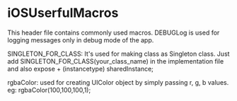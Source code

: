# iOSUserfulMacros
This header file contains commonly used macros. 
DEBUGLog is used for logging messages only in debug mode of the app.

SINGLETON_FOR_CLASS: It's used for making class as Singleton class. Just add SINGLETON_FOR_CLASS(your_class_name) in the implementation file and also
expose + (instancetype) sharedInstance;

rgbaColor: used for creating UIColor object by simply passing r, g, b values.
eg: rgbaColor(100,100,100,1);
